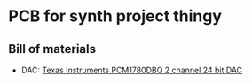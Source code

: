 # PCB for synth project thingy

## Bill of materials

- DAC: [Texas Instruments PCM1780DBQ 2 channel 24 bit DAC](https://www.digikey.no/product-detail/en/texas-instruments/PCM1780DBQ/296-17959-5-ND/765318?utm_adgroup=Integrated%20Circuits%20%28ICs%29&utm_source=google&utm_medium=cpc&utm_campaign=Shopping_Supplier_Texas%20Instruments&utm_term=&productid=765318&gclid=Cj0KCQjw4eaJBhDMARIsANhrQAAUkPPR9pQxSufhiNKM-O3kcCiIr1npEWr1tjvSOtl4CZEp-Gx8YxkaAmjPEALw_wcB)

